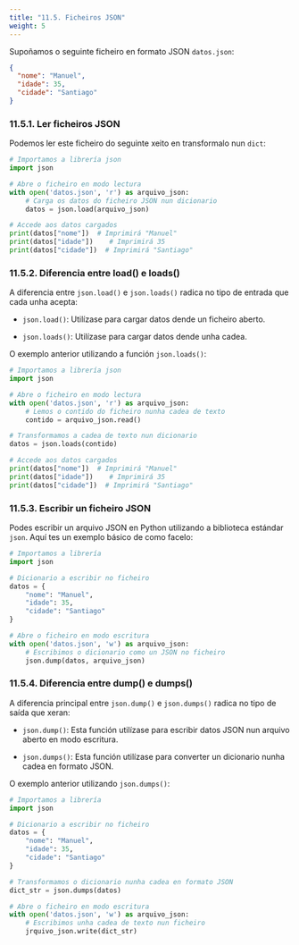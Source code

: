 ```yaml
---
title: "11.5. Ficheiros JSON"
weight: 5
---
```


Supoñamos o seguinte ficheiro en formato JSON `datos.json`:

```json
{
  "nome": "Manuel",
  "idade": 35,
  "cidade": "Santiago"
}
```

### 11.5.1. Ler ficheiros JSON

Podemos ler este ficheiro do seguinte xeito en transformalo nun `dict`:


```python
# Importamos a librería json
import json

# Abre o ficheiro en modo lectura
with open('datos.json', 'r') as arquivo_json:
    # Carga os datos do ficheiro JSON nun dicionario
    datos = json.load(arquivo_json)

# Accede aos datos cargados
print(datos["nome"])  # Imprimirá "Manuel"
print(datos["idade"])    # Imprimirá 35
print(datos["cidade"])  # Imprimirá "Santiago"
```

### 11.5.2. Diferencia entre load() e loads()

A diferencia entre `json.load()` e `json.loads()` radica no tipo de entrada que cada unha acepta:

- `json.load()`: Utilízase para cargar datos dende un ficheiro aberto.

- `json.loads()`: Utilízase para cargar datos dende unha cadea.

O exemplo anterior utilizando a función `json.loads()`:


```python
# Importamos a librería json
import json

# Abre o ficheiro en modo lectura
with open('datos.json', 'r') as arquivo_json:
    # Lemos o contido do ficheiro nunha cadea de texto
    contido = arquivo_json.read()

# Transformamos a cadea de texto nun dicionario
datos = json.loads(contido)

# Accede aos datos cargados
print(datos["nome"])  # Imprimirá "Manuel"
print(datos["idade"])    # Imprimirá 35
print(datos["cidade"])  # Imprimirá "Santiago"
```

### 11.5.3. Escribir un ficheiro JSON

Podes escribir un arquivo JSON en Python utilizando a biblioteca estándar `json`. Aquí tes un exemplo básico de como facelo:

```python
# Importamos a librería
import json

# Dicionario a escribir no ficheiro
datos = {
    "nome": "Manuel",
    "idade": 35,
    "cidade": "Santiago"
}

# Abre o ficheiro en modo escritura
with open('datos.json', 'w') as arquivo_json:
    # Escribimos o dicionario como un JSON no ficheiro
    json.dump(datos, arquivo_json)
```

### 11.5.4. Diferencia entre dump() e dumps()

A diferencia principal entre `json.dump()` e `json.dumps()` radica no tipo de saída que xeran:

- `json.dump()`: Esta función utilízase para escribir datos JSON nun arquivo aberto en modo escritura.

- `json.dumps()`: Esta función utilízase para converter un dicionario nunha cadea en formato JSON.

O exemplo anterior utilizando `json.dumps()`:

```python
# Importamos a librería
import json

# Dicionario a escribir no ficheiro
datos = {
    "nome": "Manuel",
    "idade": 35,
    "cidade": "Santiago"
}

# Transformamos o dicionario nunha cadea en formato JSON
dict_str = json.dumps(datos)

# Abre o ficheiro en modo escritura
with open('datos.json', 'w') as arquivo_json:
    # Escribimos unha cadea de texto nun ficheiro
    jrquivo_json.write(dict_str)
```